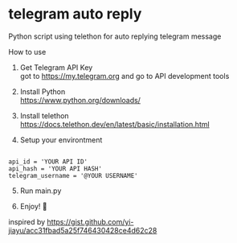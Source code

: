 # telegram auto reply
Python script using telethon for auto replying telegram message

How to use 

1. Get Telegram API Key<br/>
 got to https://my.telegram.org and go to API development tools
 
2. Install Python<br/>
https://www.python.org/downloads/

3. Install telethon<br/>
https://docs.telethon.dev/en/latest/basic/installation.html

4. Setup your environtment
<pre><code>
api_id = 'YOUR API ID'
api_hash = 'YOUR API HASH'
telegram_username = '@YOUR USERNAME'
</code></pre>

5. Run main.py

6. Enjoy! 🍻

inspired by 
https://gist.github.com/yi-jiayu/acc31fbad5a25f746430428ce4d62c28
